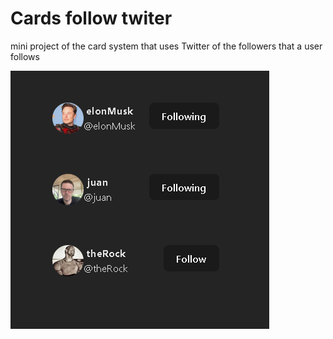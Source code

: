 # Cards follow twiter


mini project of the card system that uses Twitter of the followers that a user follows

![doc_image](img/doc_image.png)

